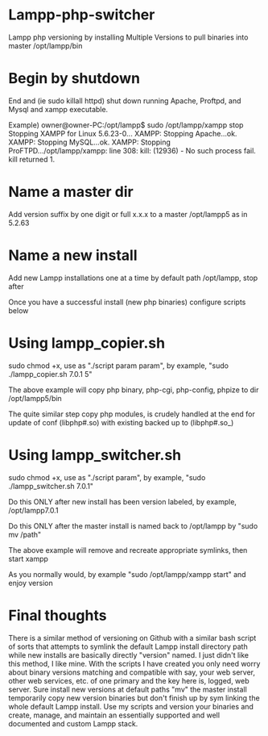 # Lampp-php-switcher
Lampp php versioning by installing Multiple Versions to pull binaries into master /opt/lampp/bin


# Begin by shutdown
End and (ie sudo killall httpd) shut down running Apache, Proftpd, and Mysql and xampp executable.

Example) owner@owner-PC:/opt/lampp$ sudo /opt/lampp/xampp stop
Stopping XAMPP for Linux 5.6.23-0...
XAMPP: Stopping Apache...ok.
XAMPP: Stopping MySQL...ok.
XAMPP: Stopping ProFTPD.../opt/lampp/xampp: line 308: kill: (12936) - No such process
fail.
kill returned 1.

# Name a master dir
Add version suffix by one digit or full x.x.x to a master /opt/lampp5 as in 5.2.63 

# Name a new install
Add new Lampp installations one at a time by default path /opt/lampp, stop after

Once you have a successful install (new php binaries) configure scripts below

# Using lampp_copier.sh
sudo chmod +x, use as "./script param param", by example, "sudo ./lampp_copier.sh 7.0.1 5"

The above example will copy php binary, php-cgi, php-config, phpize to dir /opt/lampp5/bin

The quite similar step copy php modules, is crudely handled at the end for update of conf (libphp#.so) with existing backed up to (libphp#.so_)

# Using lampp_switcher.sh
sudo chmod +x, use as "./script param", by example, "sudo ./lampp_switcher.sh 7.0.1"

Do this ONLY after new install has been version labeled, by example, /opt/lampp7.0.1

Do this ONLY after the master install is named back to /opt/lampp by "sudo mv /path"

The above example will remove and recreate appropriate symlinks, then start xampp

As you normally would, by example "sudo /opt/lampp/xampp start" and enjoy version

# Final thoughts

There is a similar method of versioning on Github with a similar bash script of sorts
that attempts to symlink the default Lampp install directory path while new installs
are basically directly "version" named. I just didn't like this method, I like mine.
With the scripts I have created you only need worry about binary versions matching
and compatible with say, your web server, other web services, etc. of one primary and
the key here is, logged, web server. Sure install new versions at default paths "mv"
the master install temporarily copy new version binaries but don't finish up by sym
linking the whole default Lampp install. Use my scripts and version your binaries and
create, manage, and maintain an essentially supported and well documented and custom
Lampp stack.
